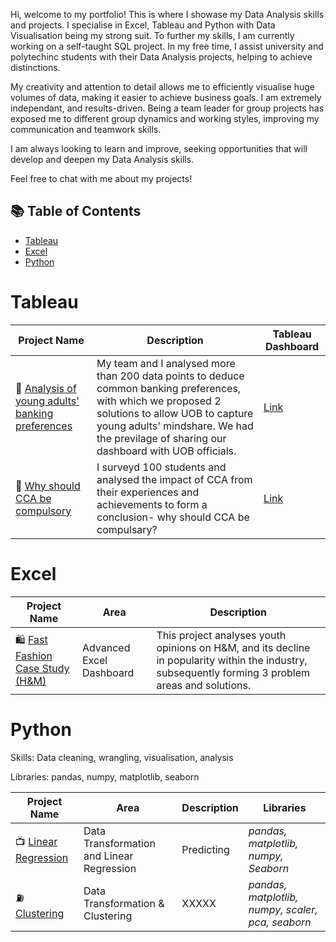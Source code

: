 Hi, welcome to my portfolio!
This is where I showase my Data Analysis skills and projects. I specialise in Excel, Tableau and Python with Data Visualisation being my strong suit. To further my skills, I am currently working on a self-taught SQL project. In my free time, I assist university and polytechinc students with their Data Analysis projects, helping to achieve distinctions. 

My creativity and attention to detail allows me to efficiently visualise huge volumes of data, making it easier to achieve business goals. I am extremely independant, and results-driven. Being a team leader for group projects has exposed me to different group dynamics and working styles, improving my communication and teamwork skills.

I am always looking to learn and improve, seeking opportunities that will develop and deepen my Data Analysis skills.

Feel free to chat with me about my projects!

## 📚 Table of Contents
- [Tableau](#tableau)
- [Excel](#Excel)
- [Python](#python)

# Tableau

| Project Name | Description | Tableau Dashboard |
|---|---|---|
| 🏦 [Analysis of young adults' banking preferences](https://github.com/srushtiganesh/YoungAdultsBankingPreferences) | My team and I analysed more than 200 data points to deduce common banking preferences, with which we proposed 2 solutions to allow UOB to capture young adults' mindshare. We had the previlage of sharing our dashboard with UOB officials.  | [Link](https://github.com/srushtiganesh/YoungAdultsBankingPreferences/blob/main/TF02_Srushti_final%20(3).twbx) |
| 🏅 [Why should CCA be compulsory](https://github.com/katiehuangx/Covid-19-and-Impact-on-Malaysia-stock-market) | I surveyd 100 students and analysed the impact of CCA from their experiences and achievements to form a conclusion-  why should CCA be compulsary? | [Link](https://github.com/srushtiganesh/CCATableau/blob/main/fddai_S10223487F_Borse%20Srushti%20Ganesh.twbx) |

# Excel

| Project Name | Area | Description |  
|---|---|---|
| 🛍️ [Fast Fashion Case Study (H&M)](https://github.com/srushtiganesh/FastFashionCaseStudy) |  Advanced Excel Dashboard | This project analyses youth opinions on H&M, and its decline in popularity within the industry, subsequently forming 3 problem areas and solutions. | 

# Python

Skills: Data cleaning, wrangling, visualisation, analysis

Libraries: pandas, numpy, matplotlib, seaborn

| Project Name | Area | Description | Libraries |    
|---|---|---|---|
| 📺 [Linear Regression](https://github.com/srushtiganesh/PythonProjects/tree/main) |   Data Transformation and Linear Regression | Predicting  | _pandas, matplotlib, numpy, Seaborn_ |   
| ⛽️ [Clustering](https://github.com/srushtiganesh/YoungAdultsBankingPreferences#python-walkthrough) | Data Transformation & Clustering |XXXXX|  _pandas, matplotlib, numpy, scaler, pca, seaborn_ |  
